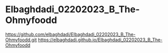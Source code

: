 # Elbaghdadi_02202023_B_The-Ohmyfoodd
https://github.com/elbaghdadi/Elbaghdadi_02202023_B_The-Ohmyfoodd.git
https://elbaghdadi.github.io/Elbaghdadi_02202023_B_The-Ohmyfoodd
